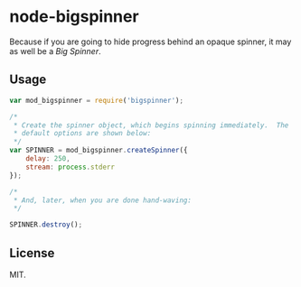 # node-bigspinner

Because if you are going to hide progress behind an opaque spinner, it
may as well be a _Big Spinner_.

## Usage

```javascript
var mod_bigspinner = require('bigspinner');

/*
 * Create the spinner object, which begins spinning immediately.  The
 * default options are shown below:
 */
var SPINNER = mod_bigspinner.createSpinner({
    delay: 250,
    stream: process.stderr
});

/*
 * And, later, when you are done hand-waving:
 */

SPINNER.destroy();
```

## License

MIT.
